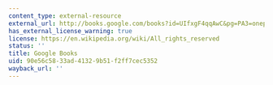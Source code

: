 ```yaml
---
content_type: external-resource
external_url: http://books.google.com/books?id=UIfxgF4qqAwC&pg=PA3=onepage
has_external_license_warning: true
license: https://en.wikipedia.org/wiki/All_rights_reserved
status: ''
title: Google Books
uid: 90e56c58-33ad-4132-9b51-f2ff7cec5352
wayback_url: ''
---
```


